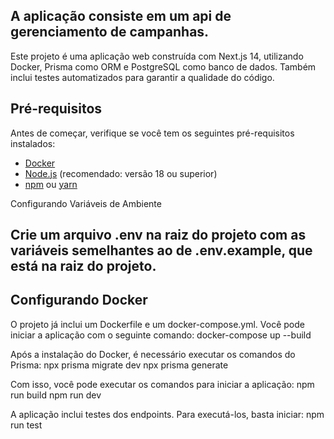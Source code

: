 ## A aplicação consiste em um api de gerenciamento de campanhas.

Este projeto é uma aplicação web construída com Next.js 14, utilizando Docker, Prisma como ORM e PostgreSQL como banco de dados. Também inclui testes automatizados para garantir a qualidade do código.

## Pré-requisitos

Antes de começar, verifique se você tem os seguintes pré-requisitos instalados:

- [Docker](https://www.docker.com/get-started)
- [Node.js](https://nodejs.org/) (recomendado: versão 18 ou superior)
- [npm](https://www.npmjs.com/) ou [yarn](https://yarnpkg.com/)

Configurando Variáveis de Ambiente


## Crie um arquivo .env na raiz do projeto com as variáveis semelhantes ao de .env.example, que está na raiz do projeto.

## Configurando Docker
O projeto já inclui um Dockerfile e um docker-compose.yml. Você pode iniciar a aplicação com o seguinte comando:
    docker-compose up --build

Após a instalação do Docker, é necessário executar os comandos do Prisma:
    npx prisma migrate dev
    npx prisma generate 

Com isso, você pode executar os comandos para iniciar a aplicação:
    npm run build 
    npm run dev

A aplicação inclui testes dos endpoints. Para executá-los, basta iniciar:
    npm run test
